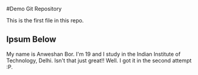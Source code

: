 #Demo Git Repository

This is the first file in this repo.

## Ipsum Below

My name is Anweshan Bor. I'm 19 and I study in the Indian Institute of Technology, Delhi. Isn't that just great!!
Well. I got it in the second attempt :P.